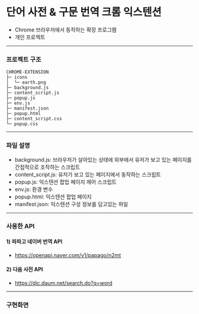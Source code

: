 # 단어 사전 & 구문 번역 크롬 익스텐션

- Chrome 브라우저에서 동작하는 확장 프로그램
- 개인 프로젝트

---

### 프로젝트 구조

```
CHROME-EXTENSION
├─ icons
│  └─ earth.png
├─ background.js
├─ content_script.js
├─ popup.js
├─ env.js
├─ manifest.json
├─ popup.html
├─ content_script.css
└─ popup.css
```

---

### 파일 설명

- background.js: 브라우저가 살아있는 상태에 외부에서 유저가 보고 있는 페이지를 간접적으로 조작하는 스크립트
- content_script.js: 유저가 보고 있는 페이지에서 동작하는 스크립트
- popup.js: 익스텐션 팝업 페이지 제어 스크립트
- env.js: 환경 변수
- popup.html: 익스텐션 팝업 페이지
- manifest.json: 익스텐션 구성 정보를 담고있는 파일

---

### 사용한 API

#### 1) 파파고 네이버 번역 API

- https://openapi.naver.com/v1/papago/n2mt

#### 2) 다음 사전 API

- https://dic.daum.net/search.do?q=word

---

### 구현화면
